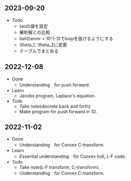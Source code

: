 ## 2023-09-20
- Todo
    - tauの値を設定
    - 解析解との比較
    - bafのerror < 10^(-3)でloopを抜けるようにする
    - \theta_1, \theta_2に変更
    - テーブルでまとめる

## 2022-12-08
- Done
    - Understanding　for push forward.
- Learn
    - Jacobs program, Laplace's equation.
- Todo
    - Take note(discrete back and forth)
    - Make program for push forward in 1D.

## 2022-11-02
- Done
    - Understanding　for Convex C-transform.
- Learn
    - Essential understanding　for Convex hull, L-F code.
- Todo
    - Take note(L-F transform, C-transform).
    - Understanding　for Convex C-transform.
